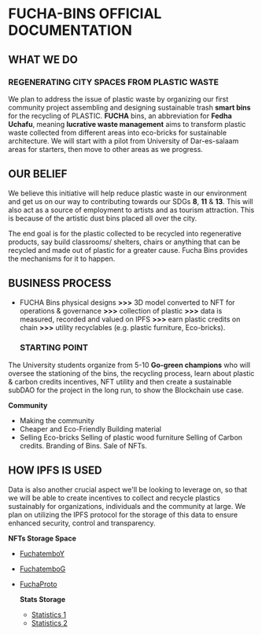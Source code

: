 # FUCHA-BINS OFFICIAL DOCUMENTATION
## WHAT WE DO
### REGENERATING CITY SPACES FROM PLASTIC WASTE
We plan to address the issue of plastic waste by organizing our first community project assembling and designing sustainable trash **smart bins** for the recycling of PLASTIC. **FUCHA** bins, an abbreviation for **Fedha Uchafu**, meaning **lucrative waste management** aims to transform plastic waste collected from different areas into eco-bricks for sustainable architecture. We will start with a pilot from University of Dar-es-salaam areas for starters, then move to other areas as we progress.

## OUR BELIEF
We believe this initiative will help reduce plastic waste in our environment and get us on our way to contributing towards our SDGs **8**, **11** & **13**. This will also act as a source of employment to artists and as tourism attraction. This is because of the artistic dust bins placed all over the city. 

The end goal is for the plastic collected to be recycled into regenerative products, say build classrooms/ shelters, chairs or anything that can be recycled and made out of plastic for a greater cause. Fucha Bins provides the mechanisms for it to happen.

## BUSINESS PROCESS

* FUCHA Bins physical designs **>>>** 3D model converted to NFT for operations & governance **>>>** collection of plastic **>>>** data is measured, recorded and valued on IPFS **>>>** earn plastic credits on chain **>>>** utility recyclables (e.g. plastic furniture, Eco-bricks).
     ### STARTING POINT
The University students organize from 5-10 **Go-green champions** who will oversee the stationing of the bins, the recycling process, learn about plastic & carbon credits incentives, NFT utility and then create a sustainable subDAO for the project in the long run, to show the Blockchain use case. 

**Community**
* Making the community
* Cheaper and Eco-Friendly Building material
* Selling Eco-bricks
Selling of plastic wood furniture
Selling of Carbon credits.
Branding of Bins.
Sale of NFTs.

## HOW IPFS IS USED
Data is also another crucial aspect we'll be looking to leverage on, so that we will be able to create incentives to collect and recycle plastics sustainably for organizations, individuals and the community at large. We plan on utilizing the IPFS protocol for the storage of this data to ensure enhanced security, control and transparency.
   
   **NFTs Storage Space**
   
* [FuchatemboY](https://ipfs.io/ipfs/QmSKMtre3TwQYkHY4UiRauJfgMMv3WjHvLcBq1vZgYzL9D?filename=FuchaTemboG.jpg)
* [FuchatemboG](https://ipfs.io/ipfs/QmciCypyogKkAdMFXcFUJxnYpPmiQgk4mTDWSX7BduXFgg?filename=FuchaTemboY.jpg)
* [FuchaProto](https://ipfs.io/ipfs/QmThhsULrEnppySNbmMpn8gE7fk2ozFAeu8oYCdjmRVVC2?filename=FuchaProto.jpg)
   
   **Stats Storage**
   
   * [Statistics 1](https://ipfs.io/ipfs/QmeQkoYBEfKeAcfzDhq1wmkpMvnxoCwUebgjQzbMZc5Vnj?filename=data2.png)
   * [Statistics 2](https://ipfs.io/ipfs/Qmf1e8Xc89YjHRTBLRonns5ZUWSPmgnSXGnD4CirHK88Bk?filename=data1.png)
